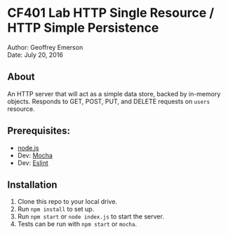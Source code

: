 # CF401 Lab HTTP Single Resource / HTTP Simple Persistence

Author: Geoffrey Emerson  
Date: July 20, 2016  

## About

An HTTP server that will act as a simple data store, backed by in-memory objects. Responds to GET, POST, PUT, and DELETE requests on `users` resource.

## Prerequisites:
* [node.js](https://nodejs.org/en/)
* Dev: [Mocha](https://mochajs.org/)
* Dev: [Eslint](http://eslint.org/)

## Installation

1. Clone this repo to your local drive.
1. Run `npm install` to set up.
1. Run `npm start` or `node index.js` to start the server.
1. Tests can be run with `npm start` or `mocha`.